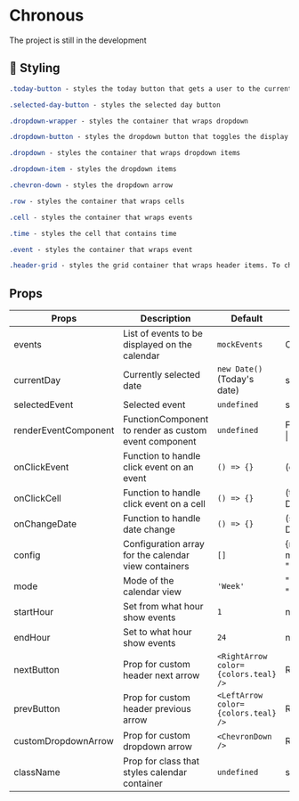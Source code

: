 # Chronous

The project is still in the development

## 💅 **Styling**

```css
.today-button - styles the today button that gets a user to the current date

.selected-day-button - styles the selected day button

.dropdown-wrapper - styles the container that wraps dropdown

.dropdown-button - styles the dropdown button that toggles the display of the dropdown list

.dropdown - styles the container that wraps dropdown items

.dropdown-item - styles the dropdown items

.chevron-down - styles the dropdown arrow

.row - styles the container that wraps cells

.cell - styles the container that wraps events

.time - styles the cell that contains time

.event - styles the container that wraps event

.header-grid - styles the grid container that wraps header items. To change the order of the elements, edit this style: grid-template-areas: 'today arrows month year'

```
## **Props**

| Props | Description | Default | Type |
| ------ | ----------- | ------- | ---- |
| events | List of events to be displayed on the calendar | `mockEvents` | CalendarEventType[] |
| currentDay | Currently selected date | `new Date()` (Today's date) | string \| Date |
| selectedEvent | Selected event | `undefined` | string \| undefined |
| renderEventComponent | FunctionComponent to render as custom event component | `undefined` | FunctionComponent<EventComponentProps> \| undefined |
| onClickEvent | Function to handle click event on an event | `() => {}` | (event: CellT) => void |
| onClickCell | Function to handle click event on a cell | `() => {}` | (time: string, day: Date) => void |
| onChangeDate | Function to handle date change | `() => {}` | (start: Date, end: Date) => void |
| config | Configuration array for the calendar view containers | `[]` | {maxWidth: number, mode: "Day" \| "Week" \| "Month"}[] |
| mode | Mode of the calendar view | `'Week'` | "Day" \| "Week" \| "Month" |
| startHour | Set from what hour show events | `1` | number |
| endHour | Set to what hour show events | `24` | number |
| nextButton | Prop for custom header next arrow | `<RightArrow color={colors.teal} />` | ReactNode |
| prevButton | Prop for custom header previous arrow | `<LeftArrow color={colors.teal} />` | ReactNode |
| customDropdownArrow | Prop for custom dropdown arrow | `<ChevronDown />` | ReactNode |
| className | Prop for class that styles calendar container | `undefined` | string \| undefined |


